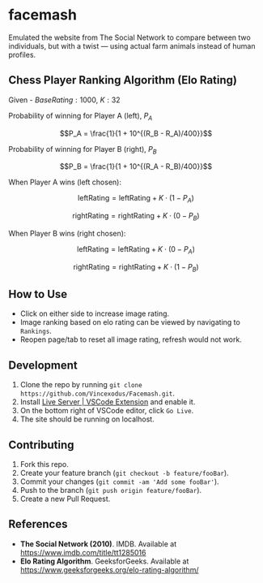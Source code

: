 # facemash
Emulated the website from The Social Network to compare between two individuals, but with a twist — using actual farm animals instead of human profiles.
## Chess Player Ranking Algorithm (Elo Rating)

Given - $Base Rating: 1000$, $K: 32$

Probability of winning for Player A (left), $P_A$

$$P_A = \frac{1}{1 + 10^{(R_B - R_A)/400}}$$

Probability of winning for Player B (right), $P_B$

$$P_B = \frac{1}{1 + 10^{(R_A - R_B)/400}}$$

When Player A wins (left chosen):

$$\text{leftRating} = \text{leftRating} + K \cdot (1 - P_A)$$

$$\text{rightRating} = \text{rightRating} + K \cdot (0 - P_B)$$

When Player B wins (right chosen):

$$\text{leftRating} = \text{leftRating} + K \cdot (0 - P_A)$$

$$\text{rightRating} = \text{rightRating} + K \cdot (1 - P_B)$$

## How to Use
- Click on either side to increase image rating.
- Image ranking based on elo rating can be viewed by navigating to `Rankings`.
- Reopen page/tab to reset all image rating, refresh would not work.

## Development
1. Clone the repo by running `git clone https://github.com/Vincexodus/Facemash.git`.
2. Install [Live Server | VSCode Extension](https://ritwickdey.github.io/vscode-live-server/) and enable it.
3. On the bottom right of VSCode editor, click `Go Live`.
4. The site should be running on localhost.

## Contributing
1. Fork this repo.
2. Create your feature branch (`git checkout -b feature/fooBar`).
3. Commit your changes (`git commit -am 'Add some fooBar'`).
4. Push to the branch (`git push origin feature/fooBar`).
5. Create a new Pull Request.

## References
- **The Social Network (2010)**. IMDB. Available at https://www.imdb.com/title/tt1285016
- **Elo Rating Algorithm**. GeeksforGeeks. Available at https://www.geeksforgeeks.org/elo-rating-algorithm/

